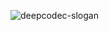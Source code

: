 ![deepcodec-slogan](https://github.com/deepcodec/.github/assets/7447401/d0f280f7-f80c-44d3-a781-d7000c48a03b)

<!-- 
<center><table><thead><tr><th style="text-align:center">项目</th><th>描述</th><th>目标</th></tr></thead><tbody><tr><td style="text-align:center"><a href="https://github.com/codeclabs-cn/Perse">Perse</a></td><td>编码器弱相关的per-title/shot优化</td><td>痛点：优化和编码器强相关，需要花费大量的算力搜索最优配置<br>目标：快速的抽取视频的特征，快速的确定最优配置</td></tr><tr><td style="text-align:center"><a href="https://github.com/codeclabs-cn/Rhea">Rhea</a></td><td>编码算法优化过程管理</td><td>痛点：优化过程编码器的性能数据散落在多处、并且难以重现某一次的数据<br>目标：编码器优化过程跟踪、性能数据管理以及复现、一致性测试、自动报告生成与异常数据告警等</td></tr><tr><td style="text-align:center"><a href="https://github.com/codeclabs-cn/Vesta">Vesta</a></td><td>基于开源EDA工具链的编解码器敏捷实现</td><td>目标：完全基于开源工具链，使用Chisel语言实现编解码器，并使用Google的OpenPDK和OpenMPW成功流片</td></tr><tr><td style="text-align:center"><a href="https://github.com/codeclabs-cn/Bello">Bello</a></td><td>码流分析和可视化工具</td><td>痛点：商业化的工具太贵，现有的开源工具相对简陋<br>目标：媲美商业工具的开源实现</td></tr><tr><td style="text-align:center"><a href="https://github.com/codeclabs-cn/Diana">Diana</a></td><td>编解码器内核数据导出以及自动分析工具</td><td>痛点：需要大量的人力去导出、分析数据<br>目标：自动收集编解码器内核的数据，使用预设或自定义的概率分布、拟合关系自动寻找优化的算法</td></tr><tr><td style="text-align:center"><a href="https://github.com/codeclabs-cn/Caunus">Caunus</a></td><td>高度优化的跨平台音效算法库</td><td>痛点：只有一些零散的算法实现，没有完整的开源音效库<br>目标：实现高度优化、充分测试的跨平台开源音效算法库</td></tr></tbody></table></center>
-->
